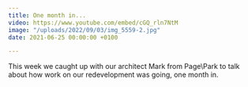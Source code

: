 ```yaml
---
title: One month in...
video: https://www.youtube.com/embed/cGQ_rln7NtM
image: "/uploads/2022/09/03/img_5559-2.jpg"
date: 2021-06-25 00:00:00 +0100

---
```

This week we caught up with our architect Mark from Page\\Park to talk about how work on our redevelopment was going, one month in.